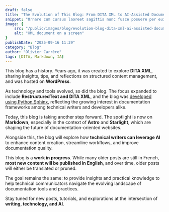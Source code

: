 ```yaml
---
draft: false
title: "The Evolution of This Blog: From DITA XML to AI-Assisted Documentation"
snippet: "Ornare cum cursus laoreet sagittis nunc fusce posuere per euismod dis vehicula a, semper fames lacus maecenas dictumst pulvinar neque enim non potenti. Torquent hac sociosqu eleifend potenti."
image: {
    src: "/public/images/blog/evolution-blog-dita-xml-ai-assisted-documentation.webp",
    alt: "XML document on a screen"
}
publishDate: "2025-09-16 11:39"
category: "Blog"
author: "Olivier Carrère"
tags: [DITA, Markdown, IA]
---
```


This blog has a history. Years ago, it was created to explore **DITA XML**, sharing insights, tips, and reflections on structured content management, and was hosted on **WordPress**.

As technology and tools evolved, so did the blog. The focus expanded to include **RestructuredText and DITA XML**, and the blog was [developed using Python Sphinx](https://docs.redaction-technique.org/), reflecting the growing interest in documentation frameworks among technical writers and developers alike.

Today, this blog is taking another step forward. The spotlight is now on **Markdown**, especially in the context of **Astro** and **Starlight**, which are shaping the future of documentation-oriented websites.

Alongside this, the blog will explore how **technical writers can leverage AI** to enhance content creation, streamline workflows, and improve documentation quality.

This blog is a **work in progress**. While many older posts are still in French, **most new content will be published in English**, and over time, older posts will either be translated or pruned.

The goal remains the same: to provide insights and practical knowledge to help technical communicators navigate the evolving landscape of documentation tools and practices.

Stay tuned for new posts, tutorials, and explorations at the intersection of **writing, technology, and AI**.
